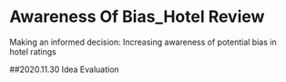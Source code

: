 # Awareness Of Bias_Hotel Review
Making an informed decision: Increasing awareness of potential bias in hotel ratings

##2020.11.30
Idea Evaluation


